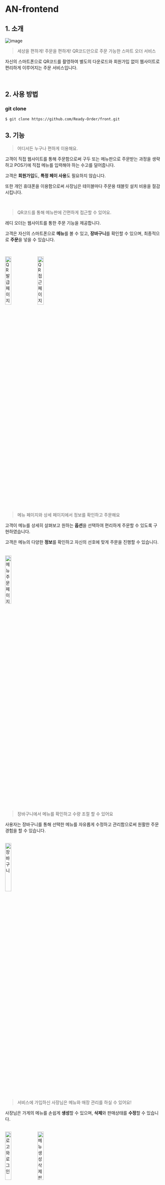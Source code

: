 # AN-frontend

## 1. 소개
![image](https://github.com/vvalvvizal/ReadyOrder-front/assets/83233101/8eb20c20-816e-4b38-b2fc-4e195fa5c00d)

> 세상을 편하게! 주문을 편하게! QR코드만으로 주문 가능한 스마트 오더 서비스

자신의 스마트폰으로 QR코드를 촬영하여 별도의 다운로드와 회원가입 없이 웹사이트로 편리하게 이루어지는 주문 서비스입니다.

<br>

## 2. 사용 방법
### **git clone**

```shell
$ git clone https://github.com/Ready-Order/front.git
```


## 3. 기능

> 어디서든 누구나 편하게 이용해요.

고객이 직접 웹사이트를 통해 주문함으로써 구두 또는 메뉴판으로 주문받는 과정을 생략하고 POS기에 직접 메뉴를 입력해야 하는 수고를 덜어줍니다. 

고객은 **회원가입**도, **특정 페이 사용**도 필요하지 않습니다.

또한 개인 휴대폰을 이용함으로써 사장님은 테이블마다 주문용 태블릿 설치 비용을 절감시킵니다.

<br>

> QR코드를 통해 메뉴판에 간편하게 접근할 수 있어요.

레디 오더는 웹사이트를 통한 주문 기능을 제공합니다. 

고객은 자신의 스마트폰으로 **메뉴**를 볼 수 있고, **장바구니**를 확인할 수 있으며, 최종적으로 **주문**을 넣을 수 있습니다. 

<br>
<p>
<img width="20%" alt="QR발급페이지" src="https://github.com/vvalvvizal/ReadyOrder-front/assets/83233101/f109719c-15bc-4bd3-b3be-25a53fd65c3a">
<img width="20%" alt="QR접근페이지" src="https://github.com/vvalvvizal/ReadyOrder-front/assets/83233101/2a7946ed-b5c5-407d-a348-7347c7adb37e">
</p>
<br>


> 메뉴 페이지와 상세 페이지에서 정보를 확인하고 주문해요

고객이 메뉴를 상세히 살펴보고 원하는 **옵션**을 선택하여 편리하게 주문할 수 있도록 구현하였습니다. 

고객은 메뉴의 다양한 **정보**를 확인하고 자신의 선호에 맞게 주문을 진행할 수 있습니다.
<br>
<br>
<br>
<img width="20%" alt="메뉴주문페이지" src="https://github.com/vvalvvizal/ReadyOrder-front/assets/83233101/585cd910-cff9-4884-90c3-6dbf76daa939">

<br>

> 장바구니에서 메뉴를 확인하고 수량 조절 할 수 있어요

사용자는 장바구니를 통해 선택한 메뉴를 자유롭게 수정하고 관리함으로써 원활한 주문 경험을 할 수 있습니다.

<br>
<img width="20%" alt="장바구니" src="https://github.com/vvalvvizal/ReadyOrder-front/assets/83233101/46a2079f-ce33-4a95-8347-99e0f354d1d7">
<br>

<br>
<br>

> 서비스에 가입하신 사장님은 메뉴와 매장 관리를 하실 수 있어요!

사장님은 가게의 메뉴를 손쉽게 **생성**할 수 있으며, **삭제**와 판매상태를 **수정**할 수 있습니다.

<br>

<img width="20%" alt="로고와 로그인" src="https://github.com/vvalvvizal/ReadyOrder-front/assets/83233101/f2c952cb-59d5-46da-88b6-e28e1a738a43">
<img width="20%" alt="메뉴생성 삭제 판매상태변경" src="https://github.com/vvalvvizal/ReadyOrder-front/assets/83233101/a01d2f80-43fa-4c9b-91c1-29261d8abdc8">
<br>
<br>
<br>

> POS페이지를 통해 실시간 주문 정보를 볼 수 있어요.

이 POS 페이지는 실시간 통신을 통해 사장님이 매장의 테이블 상태와 주문 내역을 실시간으로 확인하고 관리할 수 있도록 하여, 원활한 매장 운영을 지원합니다.


<br>
<img width="50%" alt="pos페이지" src="https://github.com/vvalvvizal/ReadyOrder-front/assets/83233101/8222ee78-c719-41ca-a873-f4228de47b63">
 <img width="50%" alt="pos영수증모달" src="https://github.com/vvalvvizal/ReadyOrder-front/assets/83233101/029e12b4-cc6c-43d3-a548-7e92cc3619e8">
<br>
